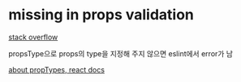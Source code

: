 # missing in props validation

[stack overflow](https://stackoverflow.com/questions/38684925/react-eslint-error-missing-in-props-validation)

propsType으로 props의 type을 지정해 주지 않으면 eslint에서 error가 남

[about propTypes, react docs](https://ko.reactjs.org/docs/typechecking-with-proptypes.html)
